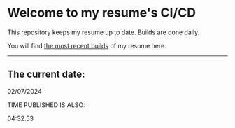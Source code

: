 # Welcome to my resume's CI/CD
This repository keeps my resume up to date. Builds are done daily.
  
You will find [the most recent builds](output/) of my resume here.
* * *
 
## The current date:  
 02/07/2024 
   
  
  
 TIME PUBLISHED IS ALSO: 
  
 04:32.53 
  
  
